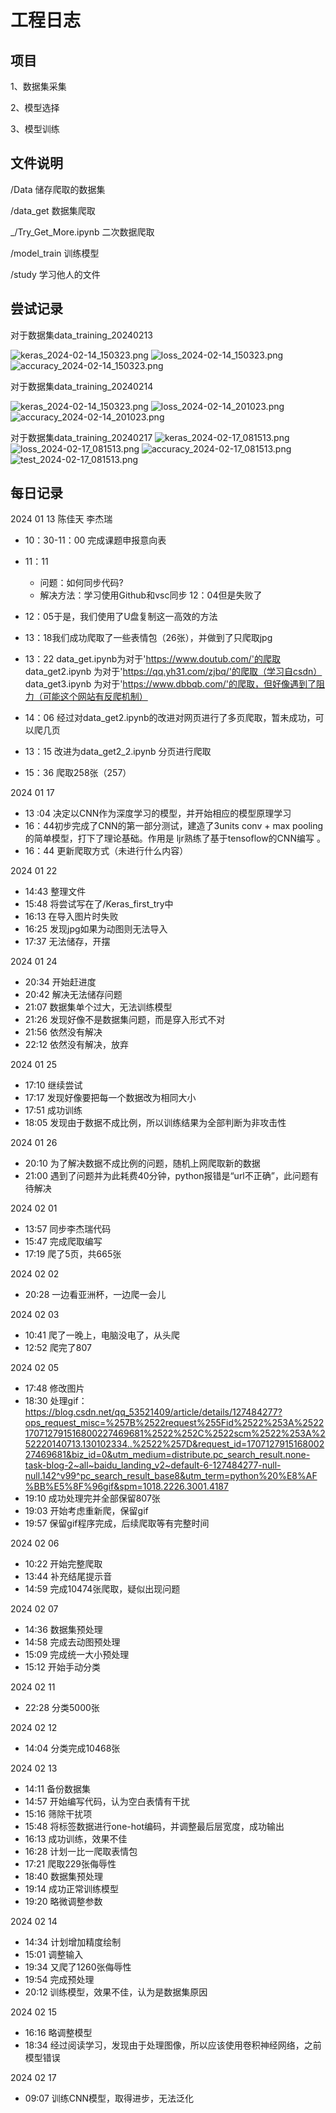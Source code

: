 # 工程日志
## 项目
1、数据集采集

2、模型选择

3、模型训练

## 文件说明
/Data 储存爬取的数据集

/data_get 数据集爬取

  _/Try_Get_More.ipynb 二次数据爬取

/model_train 训练模型

/study 学习他人的文件

## 尝试记录
对于数据集data_training_20240213

![keras_2024-02-14_150323.png](readme_backup/keras_2024-02-14_150323.png)
![loss_2024-02-14_150323.png](readme_backup/loss_2024-02-14_150323.png)
![accuracy_2024-02-14_150323.png](readme_backup/accuracy_2024-02-14_150323.png)

对于数据集data_training_20240214

![keras_2024-02-14_150323.png](readme_backup/keras_2024-02-14_150323.png)
![loss_2024-02-14_201023.png](readme_backup/loss_2024-02-14_201023.png)
![accuracy_2024-02-14_201023.png](readme_backup/accuracy_2024-02-14_201023.png)

对于数据集data_training_20240217
![keras_2024-02-17_081513.png](readme_backup/keras_2024-02-17_081513.png)
![loss_2024-02-17_081513.png](readme_backup/loss_2024-02-17_081513.png)
![accuracy_2024-02-17_081513.png](readme_backup/accuracy_2024-02-17_081513.png)
![test_2024-02-17_081513.png](readme_backup/test_2024-02-17_081513.png)

## 每日记录
2024 01 13 陈佳天 李杰瑞

- 10：30-11：00 完成课题申报意向表

- 11：11
  - 问题：如何同步代码?
  - 解决方法：学习使用Github和vsc同步  12：04但是失败了
- 12：05于是，我们使用了U盘复制这一高效的方法
- 13：18我们成功爬取了一些表情包（26张），并做到了只爬取jpg
- 13：22 data_get.ipynb为对于'https://www.doutub.com/'的爬取
        data_get2.ipynb 为对于'https://qq.yh31.com/zjbq/'的爬取（学习自csdn）
		data_get3.ipynb 为对于'https://www.dbbqb.com/'的爬取，但好像遇到了阻力（可能这个网站有反爬机制）
- 14：06 经过对data_get2.ipynb的改进对网页进行了多页爬取，暂未成功，可以爬几页
- 13：15 改进为data_get2_2.ipynb 分页进行爬取
- 15：36 爬取258张（257）

2024 01 17 
- 13 :04 决定以CNN作为深度学习的模型，并开始相应的模型原理学习
- 16：44初步完成了CNN的第一部分测试，建造了3units conv + max pooling的简单模型，打下了理论基础。作用是  ljr熟练了基于tensoflow的CNN编写  。 
- 16：44 更新爬取方式（未进行什么内容）

2024 01 22
- 14:43 整理文件
- 15:48 将尝试写在了/Keras_first_try中
- 16:13 在导入图片时失败
- 16:25 发现jpg如果为动图则无法导入
- 17:37 无法储存，开摆

2024 01 24
- 20:34 开始赶进度
- 20:42 解决无法储存问题
- 21:07 数据集单个过大，无法训练模型
- 21:26 发现好像不是数据集问题，而是穿入形式不对
- 21:56 依然没有解决
- 22:12 依然没有解决，放弃

2024 01 25
- 17:10 继续尝试
- 17:17 发现好像要把每一个数据改为相同大小
- 17:51 成功训练
- 18:05 发现由于数据不成比例，所以训练结果为全部判断为非攻击性



2024 01 26
- 20:10 为了解决数据不成比例的问题，随机上网爬取新的数据
- 21:00 遇到了问题并为此耗费40分钟，python报错是“url不正确”，此问题有待解决

2024 02 01
- 13:57 同步李杰瑞代码
- 15:47 完成爬取编写
- 17:19 爬了5页，共665张

2024 02 02
- 20:28 一边看亚洲杯，一边爬一会儿

2024 02 03
- 10:41 爬了一晚上，电脑没电了，从头爬
- 12:52 爬完了807

2024 02 05
- 17:48 修改图片
- 18:30 处理gif：https://blog.csdn.net/qq_53521409/article/details/127484277?ops_request_misc=%257B%2522request%255Fid%2522%253A%2522170712791516800227469681%2522%252C%2522scm%2522%253A%252220140713.130102334..%2522%257D&request_id=170712791516800227469681&biz_id=0&utm_medium=distribute.pc_search_result.none-task-blog-2~all~baidu_landing_v2~default-6-127484277-null-null.142^v99^pc_search_result_base8&utm_term=python%20%E8%AF%BB%E5%8F%96gif&spm=1018.2226.3001.4187
- 19:10 成功处理完并全部保留807张
- 19:03 开始考虑重新爬，保留gif
- 19:57 保留gif程序完成，后续爬取等有完整时间

2024 02 06
- 10:22 开始完整爬取
- 13:44 补充结尾提示音
- 14:59 完成10474张爬取，疑似出现问题

2024 02 07
- 14:36 数据集预处理
- 14:58 完成去动图预处理
- 15:09 完成统一大小预处理
- 15:12 开始手动分类

2024 02 11
- 22:28 分类5000张

2024 02 12
- 14:04 分类完成10468张

2024 02 13
- 14:11 备份数据集
- 14:57 开始编写代码，认为空白表情有干扰
- 15:16 筛除干扰项
- 15:48 将标签数据进行one-hot编码，并调整最后层宽度，成功输出
- 16:13 成功训练，效果不佳
- 16:28 计划一比一爬取表情包
- 17:21 爬取229张侮辱性
- 18:40 数据集预处理
- 19:14 成功正常训练模型
- 19:20 略微调整参数

2024 02 14
- 14:34 计划增加精度绘制
- 15:01 调整输入
- 19:34 又爬了1260张侮辱性
- 19:54 完成预处理
- 20:12 训练模型，效果不佳，认为是数据集原因

2024 02 15
- 16:16 略调整模型
- 18:34 经过阅读学习，发现由于处理图像，所以应该使用卷积神经网络，之前模型错误

2024 02 17
- 09:07 训练CNN模型，取得进步，无法泛化
